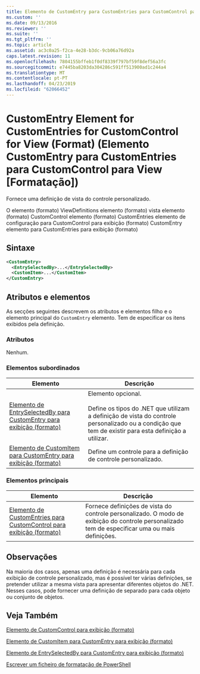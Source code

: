 ```yaml
---
title: Elemento de CustomEntry para CustomEntries para CustomControl para exibição (formato) | Documentos da Microsoft
ms.custom: ''
ms.date: 09/13/2016
ms.reviewer: ''
ms.suite: ''
ms.tgt_pltfrm: ''
ms.topic: article
ms.assetid: ac3c0a25-f2ca-4e28-b3dc-9cb06a76d92a
caps.latest.revision: 11
ms.openlocfilehash: 7804155bffeb1f0df8339f797bf59f8def56a3fc
ms.sourcegitcommit: e7445ba8203da304286c591ff513900ad1c244a4
ms.translationtype: MT
ms.contentlocale: pt-PT
ms.lasthandoff: 04/23/2019
ms.locfileid: "62066452"
---
```

# <a name="customentry-element-for-customentries-for-customcontrol-for-view-format"></a>CustomEntry Element for CustomEntries for CustomControl for View (Format) (Elemento CustomEntry para CustomEntries para CustomControl para View [Formatação])

Fornece uma definição de vista do controle personalizado.

O elemento (formato) ViewDefinitions elemento (formato) vista elemento (formato) CustomControl elemento (formato) CustomEntries elemento de configuração para CustomControl para exibição (formato) CustomEntry elemento para CustomEntries para exibição (formato)

## <a name="syntax"></a>Sintaxe

```xml
<CustomEntry>
  <EntrySelectedBy>...</EntrySelectedBy>
  <CustomItem>...</CustomItem>
</CustomEntry>
```

## <a name="attributes-and-elements"></a>Atributos e elementos

As secções seguintes descrevem os atributos e elementos filho e o elemento principal do `CustomEntry` elemento. Tem de especificar os itens exibidos pela definição.

### <a name="attributes"></a>Atributos

Nenhum.

### <a name="child-elements"></a>Elementos subordinados

|Elemento|Descrição|
|-------------|-----------------|
|[Elemento de EntrySelectedBy para CustomEntry para exibição (formato)](./entryselectedby-element-for-customentry-for-customcontrol-for-view-format.md)|Elemento opcional.<br /><br /> Define os tipos do .NET que utilizam a definição de vista do controle personalizado ou a condição que tem de existir para esta definição a utilizar.|
|[Elemento de CustomItem para CustomEntry para exibição (formato)](./customitem-element-for-customentry-for-customcontrol-for-view-format.md)|Define um controle para a definição de controle personalizado.|

### <a name="parent-elements"></a>Elementos principais

|Elemento|Descrição|
|-------------|-----------------|
|[Elemento de CustomEntries para CustomControl para exibição (formato)](./customentries-element-for-customcontrol-for-view-format.md)|Fornece definições de vista do controle personalizado. O modo de exibição do controle personalizado tem de especificar uma ou mais definições.|

## <a name="remarks"></a>Observações

Na maioria dos casos, apenas uma definição é necessária para cada exibição de controle personalizado, mas é possível ter várias definições, se pretender utilizar a mesma vista para apresentar diferentes objetos do .NET. Nesses casos, pode fornecer uma definição de separado para cada objeto ou conjunto de objetos.

## <a name="see-also"></a>Veja Também

[Elemento de CustomControl para exibição (formato)](./customcontrol-element-for-view-format.md)

[Elemento de CustomItem para CustomEntry para exibição (formato)](./customitem-element-for-customentry-for-customcontrol-for-view-format.md)

[Elemento de EntrySelectedBy para CustomEntry para exibição (formato)](./entryselectedby-element-for-customentry-for-customcontrol-for-view-format.md)

[Escrever um ficheiro de formatação de PowerShell](./writing-a-powershell-formatting-file.md)
